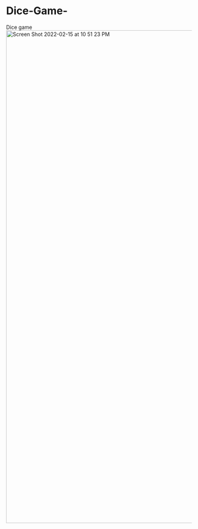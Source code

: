 # Dice-Game-
Dice game
<img width="1337" alt="Screen Shot 2022-02-15 at 10 51 23 PM" src="https://user-images.githubusercontent.com/65924250/154075932-ffbfc13a-af7c-4c7b-967e-baa0c210a37c.png">
